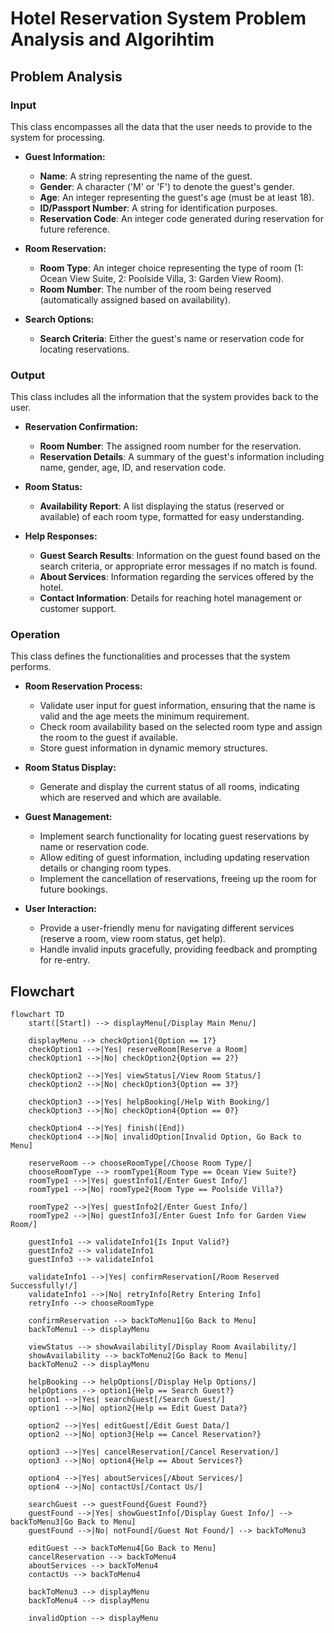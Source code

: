 # Hotel Reservation System Problem Analysis and Algorihtim
## Problem Analysis


### Input
This class encompasses all the data that the user needs to provide to the system for processing.

- **Guest Information:**
  - **Name**: A string representing the name of the guest.
  - **Gender**: A character ('M' or 'F') to denote the guest's gender.
  - **Age**: An integer representing the guest's age (must be at least 18).
  - **ID/Passport Number**: A string for identification purposes.
  - **Reservation Code**: An integer code generated during reservation for future reference.

- **Room Reservation:**
  - **Room Type**: An integer choice representing the type of room (1: Ocean View Suite, 2: Poolside Villa, 3: Garden View Room).
  - **Room Number**: The number of the room being reserved (automatically assigned based on availability).

- **Search Options:**
  - **Search Criteria**: Either the guest's name or reservation code for locating reservations.

### Output
This class includes all the information that the system provides back to the user.

- **Reservation Confirmation:**
  - **Room Number**: The assigned room number for the reservation.
  - **Reservation Details**: A summary of the guest's information including name, gender, age, ID, and reservation code.

- **Room Status:**
  - **Availability Report**: A list displaying the status (reserved or available) of each room type, formatted for easy understanding.

- **Help Responses:**
  - **Guest Search Results**: Information on the guest found based on the search criteria, or appropriate error messages if no match is found.
  - **About Services**: Information regarding the services offered by the hotel.
  - **Contact Information**: Details for reaching hotel management or customer support.

### Operation
This class defines the functionalities and processes that the system performs.

- **Room Reservation Process:**
  - Validate user input for guest information, ensuring that the name is valid and the age meets the minimum requirement.
  - Check room availability based on the selected room type and assign the room to the guest if available.
  - Store guest information in dynamic memory structures.

- **Room Status Display:**
  - Generate and display the current status of all rooms, indicating which are reserved and which are available.

- **Guest Management:**
  - Implement search functionality for locating guest reservations by name or reservation code.
  - Allow editing of guest information, including updating reservation details or changing room types.
  - Implement the cancellation of reservations, freeing up the room for future bookings.

- **User Interaction:**
  - Provide a user-friendly menu for navigating different services (reserve a room, view room status, get help).
  - Handle invalid inputs gracefully, providing feedback and prompting for re-entry.


## Flowchart
```mermaid
flowchart TD
    start([Start]) --> displayMenu[/Display Main Menu/]
    
    displayMenu --> checkOption1{Option == 1?}
    checkOption1 -->|Yes| reserveRoom[Reserve a Room]
    checkOption1 -->|No| checkOption2{Option == 2?}
    
    checkOption2 -->|Yes| viewStatus[/View Room Status/]
    checkOption2 -->|No| checkOption3{Option == 3?}
    
    checkOption3 -->|Yes| helpBooking[/Help With Booking/]
    checkOption3 -->|No| checkOption4{Option == 0?}
    
    checkOption4 -->|Yes| finish([End])
    checkOption4 -->|No| invalidOption[Invalid Option, Go Back to Menu]
    
    reserveRoom --> chooseRoomType[/Choose Room Type/]
    chooseRoomType --> roomType1{Room Type == Ocean View Suite?}
    roomType1 -->|Yes| guestInfo1[/Enter Guest Info/]
    roomType1 -->|No| roomType2{Room Type == Poolside Villa?}
    
    roomType2 -->|Yes| guestInfo2[/Enter Guest Info/]
    roomType2 -->|No| guestInfo3[/Enter Guest Info for Garden View Room/]
    
    guestInfo1 --> validateInfo1{Is Input Valid?}
    guestInfo2 --> validateInfo1
    guestInfo3 --> validateInfo1
    
    validateInfo1 -->|Yes| confirmReservation[/Room Reserved Successfully!/]
    validateInfo1 -->|No| retryInfo[Retry Entering Info]
    retryInfo --> chooseRoomType
    
    confirmReservation --> backToMenu1[Go Back to Menu]
    backToMenu1 --> displayMenu
    
    viewStatus --> showAvailability[/Display Room Availability/]
    showAvailability --> backToMenu2[Go Back to Menu]
    backToMenu2 --> displayMenu
    
    helpBooking --> helpOptions[/Display Help Options/]
    helpOptions --> option1{Help == Search Guest?}
    option1 -->|Yes| searchGuest[/Search Guest/]
    option1 -->|No| option2{Help == Edit Guest Data?}
    
    option2 -->|Yes| editGuest[/Edit Guest Data/]
    option2 -->|No| option3{Help == Cancel Reservation?}
    
    option3 -->|Yes| cancelReservation[/Cancel Reservation/]
    option3 -->|No| option4{Help == About Services?}
    
    option4 -->|Yes| aboutServices[/About Services/]
    option4 -->|No| contactUs[/Contact Us/]
    
    searchGuest --> guestFound{Guest Found?}
    guestFound -->|Yes| showGuestInfo[/Display Guest Info/] --> backToMenu3[Go Back to Menu]
    guestFound -->|No| notFound[/Guest Not Found/] --> backToMenu3
    
    editGuest --> backToMenu4[Go Back to Menu]
    cancelReservation --> backToMenu4
    aboutServices --> backToMenu4
    contactUs --> backToMenu4
    
    backToMenu3 --> displayMenu
    backToMenu4 --> displayMenu
    
    invalidOption --> displayMenu

